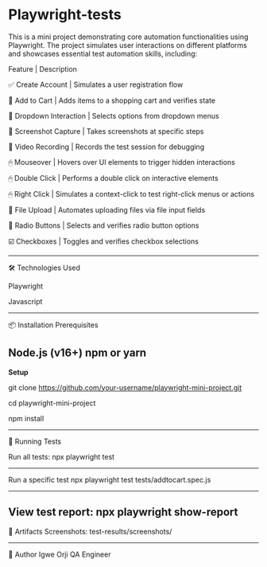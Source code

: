 # Playwright-tests

This is a mini project demonstrating core automation functionalities using Playwright. The project simulates user interactions on different platforms and showcases essential test automation skills, including:

 Feature                 | Description 
 
 ✅ Create Account        | Simulates a user registration flow  
 
 🛒 Add to Cart          | Adds items to a shopping cart and verifies state 
 
 🔽 Dropdown Interaction | Selects options from dropdown menus    
 
 📸 Screenshot Capture   | Takes screenshots at specific steps  
 
 🎥 Video Recording      | Records the test session for debugging 
 
 🖱 Mouseover            | Hovers over UI elements to trigger hidden interactions 
 
 🖱 Double Click         | Performs a double click on interactive elements  
 
 🖱 Right Click          | Simulates a context-click to test right-click menus or actions 
 
 📁 File Upload          | Automates uploading files via file input fields    
 
 🔘 Radio Buttons        | Selects and verifies radio button options  
 
 ☑️ Checkboxes           | Toggles and verifies checkbox selections                       


-------------------------------------------------------------------------------------------------------------------------------------------------------------------------------------


 🛠 Technologies Used
 
Playwright

Javascript

-------------------------------------------------------------------------------------------------------------------------------------------------------------------------------------

📦 Installation
Prerequisites

Node.js (v16+)
npm or yarn
-------------------------------------------------------------------------------------------------------------------------------------------------------------------------------------


**Setup**

git clone https://github.com/your-username/playwright-mini-project.git

cd playwright-mini-project

npm install

-------------------------------------------------------------------------------------------------------------------------------------------------------------------------------------

🧪 Running Tests

Run all tests:
npx playwright test

-------------------------------------------------------------------------------------------------------------------------------------------------------------------------------------
Run a specific test
npx playwright test tests/addtocart.spec.js

-------------------------------------------------------------------------------------------------------------------------------------------------------------------------------------
View test report:
npx playwright show-report
-------------------------------------------------------------------------------------------------------------------------------------------------------------------------------------

📁 Artifacts
Screenshots: test-results/screenshots/

-------------------------------------------------------------------------------------------------------------------------------------------------------------------------------------
🙌 Author
Igwe Orji
QA Engineer 



  

 
